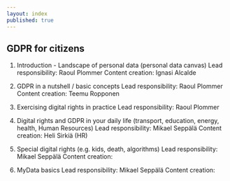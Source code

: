 ```yaml
---
layout: index
published: true
---
```


## GDPR for citizens

1. Introduction - Landscape of personal data (personal data canvas)
Lead responsibility: Raoul Plommer
Content creation: Ignasi Alcalde

2. GDPR in a nutshell / basic concepts
Lead responsibility: Raoul Plommer
Content creation: Teemu Ropponen

3. Exercising digital rights in practice
Lead responsibility: Raoul Plommer

4. Digital rights and GDPR in your daily life (transport, education, energy, health, Human Resources)
Lead responsibility: Mikael Seppälä
Content creation: Heli Sirkiä (HR)

5. Special digital rights (e.g. kids, death, algorithms)
Lead responsibility: Mikael Seppälä
Content creation:

6. MyData basics
Lead responsibility: Mikael Seppälä 
Content creation:  

